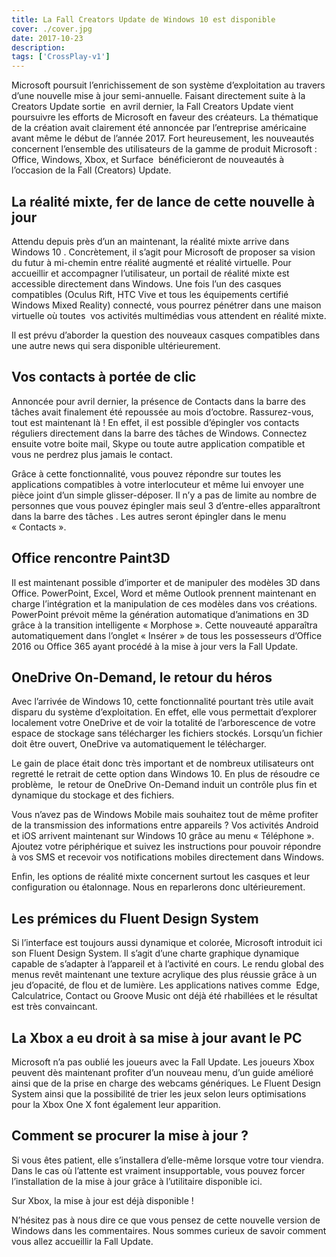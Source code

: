 ```yaml
---
title: La Fall Creators Update de Windows 10 est disponible
cover: ./cover.jpg
date: 2017-10-23
description: 
tags: ['CrossPlay-v1']
---
```

Microsoft poursuit l’enrichissement de son système d’exploitation au travers d’une nouvelle mise à jour semi-annuelle. Faisant directement suite à la Creators Update sortie  en avril dernier, la Fall Creators Update vient poursuivre les efforts de Microsoft en faveur des créateurs. La thématique de la création avait clairement été annoncée par l’entreprise américaine avant même le début de l’année 2017. Fort heureusement, les nouveautés concernent l’ensemble des utilisateurs de la gamme de produit Microsoft : Office, Windows, Xbox, et Surface  bénéficieront de nouveautés à l’occasion de la Fall (Creators) Update.

## La réalité mixte, fer de lance de cette nouvelle à jour
Attendu depuis près d’un an maintenant, la réalité mixte arrive dans Windows 10 . Concrètement, il s’agit pour Microsoft de proposer sa vision du futur à mi-chemin entre réalité augmenté et réalité virtuelle. Pour accueillir et accompagner l’utilisateur, un portail de réalité mixte est accessible directement dans Windows. Une fois l’un des casques compatibles (Oculus Rift, HTC Vive et tous les équipements certifié Windows Mixed Reality) connecté, vous pourrez pénétrer dans une maison virtuelle où toutes  vos activités multimédias vous attendent en réalité mixte.

Il est prévu d’aborder la question des nouveaux casques compatibles dans une autre news qui sera disponible ultérieurement.

## Vos contacts à portée de clic
Annoncée pour avril dernier, la présence de Contacts dans la barre des tâches avait finalement été repoussée au mois d’octobre. Rassurez-vous, tout est maintenant là ! En effet, il est possible d’épingler vos contacts réguliers directement dans la barre des tâches de Windows. Connectez ensuite votre boite mail, Skype ou toute autre application compatible et vous ne perdrez plus jamais le contact.

Grâce à cette fonctionnalité, vous pouvez répondre sur toutes les applications compatibles à votre interlocuteur et même lui envoyer une pièce joint d’un simple glisser-déposer. Il n’y a pas de limite au nombre de personnes que vous pouvez épingler mais seul 3 d’entre-elles apparaîtront dans la barre des tâches . Les autres seront épingler dans le menu « Contacts ».

## Office rencontre Paint3D
Il est maintenant possible d’importer et de manipuler des modèles 3D dans Office. PowerPoint, Excel, Word et même Outlook prennent maintenant en charge l’intégration et la manipulation de ces modèles dans vos créations. PowerPoint prévoit même la génération automatique d’animations en 3D grâce à la transition intelligente « Morphose ». Cette nouveauté apparaîtra automatiquement dans l’onglet « Insérer » de tous les possesseurs d’Office 2016 ou Office 365 ayant procédé à la mise à jour vers la Fall Update.

## OneDrive On-Demand, le retour du héros
Avec l’arrivée de Windows 10, cette fonctionnalité pourtant très utile avait disparu du système d’exploitation. En effet, elle vous permettait d’explorer localement votre OneDrive et de voir la totalité de l’arborescence de votre espace de stockage sans télécharger les fichiers stockés. Lorsqu’un fichier doit être ouvert, OneDrive va automatiquement le télécharger.

Le gain de place était donc très important et de nombreux utilisateurs ont regretté le retrait de cette option dans Windows 10. En plus de résoudre ce problème,  le retour de OneDrive On-Demand induit un contrôle plus fin et dynamique du stockage et des fichiers.

Vous n’avez pas de Windows Mobile mais souhaitez tout de même profiter de la transmission des informations entre appareils ? Vos activités Android et iOS arrivent maintenant sur Windows 10 grâce au menu « Téléphone ». Ajoutez votre périphérique et suivez les instructions pour pouvoir répondre à vos SMS et recevoir vos notifications mobiles directement dans Windows.

Enfin, les options de réalité mixte concernent surtout les casques et leur configuration ou étalonnage. Nous en reparlerons donc ultérieurement.

## Les prémices du Fluent Design System
Si l’interface est toujours aussi dynamique et colorée, Microsoft introduit ici son Fluent Design System. Il s’agit d’une charte graphique dynamique capable de s’adapter à l’appareil et à l’activité en cours. Le rendu global des menus revêt maintenant une texture acrylique des plus réussie grâce à un jeu d’opacité, de flou et de lumière. Les applications natives comme  Edge, Calculatrice, Contact ou Groove Music ont déjà été rhabillées et le résultat est très convaincant.

## La Xbox a eu droit à sa mise à jour avant le PC
Microsoft n’a pas oublié les joueurs avec la Fall Update. Les joueurs Xbox peuvent dès maintenant profiter d’un nouveau menu, d’un guide amélioré ainsi que de la prise en charge des webcams génériques. Le Fluent Design System ainsi que la possibilité de trier les jeux selon leurs optimisations pour la Xbox One X font également leur apparition.

## Comment se procurer la mise à jour ?
Si vous êtes patient, elle s’installera d’elle-même lorsque votre tour viendra. Dans le cas où l’attente est vraiment insupportable, vous pouvez forcer l’installation de la mise à jour grâce à l’utilitaire disponible ici.

Sur Xbox, la mise à jour est déjà disponible !

N’hésitez pas à nous dire ce que vous pensez de cette nouvelle version de Windows dans les commentaires. Nous sommes curieux de savoir comment vous allez accueillir la Fall Update.

